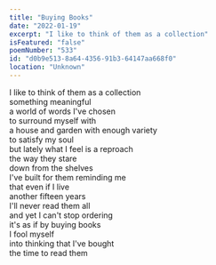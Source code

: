 ```yaml
---
title: "Buying Books"
date: "2022-01-19"
excerpt: "I like to think of them as a collection"
isFeatured: "false"
poemNumber: "533"
id: "d0b9e513-8a64-4356-91b3-64147aa668f0"
location: "Unknown"
---
```


I like to think of them as a collection  
something meaningful  
a world of words I've chosen  
to surround myself with  
a house and garden with enough variety  
to satisfy my soul  
but lately what I feel is a reproach  
the way they stare  
down from the shelves  
I've built for them reminding me  
that even if I live  
another fifteen years  
I'll never read them all  
and yet I can't stop ordering  
it's as if by buying books  
I fool myself  
into thinking that I've bought  
the time to read them
